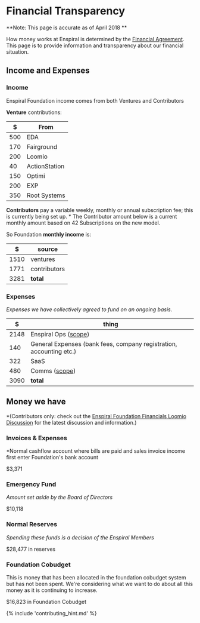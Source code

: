 # Financial Transparency

**Note: This page is accurate as of April 2018 **

How money works at Enspiral is determined by the [Financial Agreement](/agreements/financial.html). This page is to provide information and transparency about our financial situation.
## Income and Expenses

### Income
Enspiral Foundation income comes from both Ventures and Contributors

__Venture__ contributions:

| $ | From |
|---|---|
| 500 | EDA |
| 170 | Fairground |
| 200 | Loomio |
| 40  | ActionStation |
| 150 | Optimi |
| 200 | EXP |
| 350 | Root Systems |

__Contributors__ pay a variable weekly, monthly or annual subscription fee; this is currently being set up. * The Contributor amount below is a current monthly amount based on 42 Subscriptions on the new model.

So Foundation __monthly income__ is:

| $ | source |
|---|---|
| 1510 | ventures |
| 1771 | contributors | *
| 3281 | __total__ |

### Expenses

*Expenses we have collectively agreed to fund on an ongoing basis.*

| $ | thing |
|---|---|
| 2148 | Enspiral Ops ([scope](ops-scope.html))|
| 140 | General Expenses (bank fees, company registration, accounting etc.) |
| 322 | SaaS|
| 480 | Comms ([scope](comms-role.html)) |
| 3090 | __total__ |

## Money we have
*(Contributors only: check out the [Enspiral Foundation Financials Loomio Discussion](https://www.loomio.org/d/DIejiytR/enspiral-foundation-ltd-financials) for the latest discussion and information.)

### Invoices & Expenses
*Normal cashflow account where bills are paid and sales invoice income first enter Foundation's bank account

$3,371

### Emergency Fund
*Amount set aside by the Board of Directors*

$10,118

### Normal Reserves
*Spending these funds is a decision of the Enspiral Members*

$28,477 in reserves

### Foundation Cobudget
This is money that has been allocated in the foundation cobudget system but has not been spent. We're considering what we want to do about all this money as it is continuing to increase.

$16,823 in Foundation Cobudget

{% include 'contributing_hint.md' %}
